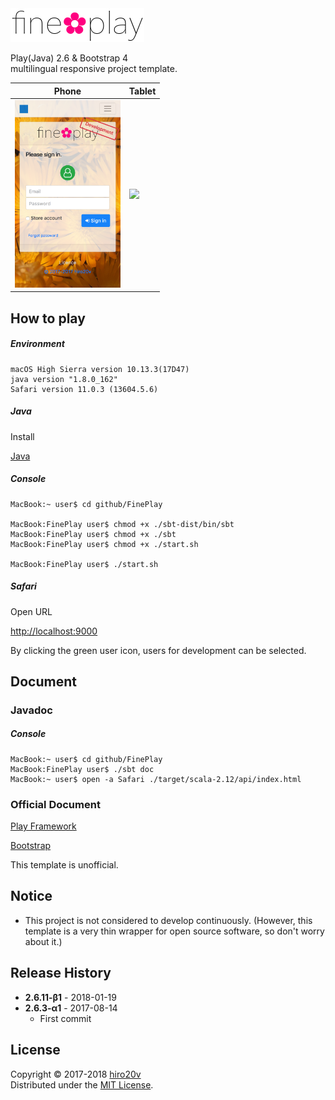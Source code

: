 <img src="./public/images/en-US/logo.png" alt="fine✿play" height="54"/>

Play(Java) 2.6 & Bootstrap 4  
multilingual responsive project template.

| Phone | Tablet    |
|-------|-----------|
| <img src="./public/images/iPhone.png" height="300"/>  | <img src="./public/images/iPad.png" height="400"/> |

How to play
----------

##### Environment #####

	macOS High Sierra version 10.13.3(17D47)
	java version "1.8.0_162"
	Safari version 11.0.3 (13604.5.6)

##### Java #####

Install

[Java](http://www.oracle.com/technetwork/java/javase/downloads/index.html)

##### Console #####

	MacBook:~ user$ cd github/FinePlay

	MacBook:FinePlay user$ chmod +x ./sbt-dist/bin/sbt
	MacBook:FinePlay user$ chmod +x ./sbt
	MacBook:FinePlay user$ chmod +x ./start.sh

	MacBook:FinePlay user$ ./start.sh

##### Safari #####

Open URL

[http://localhost:9000](http://localhost:9000)

By clicking the green user icon, users for development can be selected.

Document
-------

### Javadoc ###

##### Console #####

	MacBook:~ user$ cd github/FinePlay
	MacBook:FinePlay user$ ./sbt doc
	MacBook:~ user$ open -a Safari ./target/scala-2.12/api/index.html

### Official Document ###

[Play Framework](https://www.playframework.com/documentation/2.6.x)

[Bootstrap](http://getbootstrap.com/docs/4.0)

This template is unofficial.

Notice
---------------

+ This project is not considered to develop continuously. (However, this template is a very thin wrapper for open source software, so don't worry about it.)

Release History
---------------

+ **2.6.11-β1** - 2018-01-19
+ **2.6.3-α1** - 2017-08-14
   + First commit

License
-------
Copyright &copy; 2017-2018 [hiro20v](https://github.com/hiro20v)  
Distributed under the [MIT License][mit].

[MIT]: http://opensource.org/licenses/MIT
